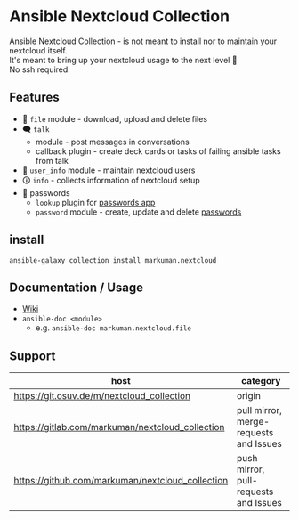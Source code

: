 # Ansible Nextcloud Collection

Ansible Nextcloud Collection - is not meant to install nor to maintain your nextcloud itself.  
It's meant to bring up your nextcloud usage to the next level 🚀  
No ssh required.

## Features

* 💾 `file` module - download, upload and delete files
* 🗨 `talk` 
    * module - post messages in conversations
    * callback plugin - create deck cards or tasks of failing ansible tasks from talk
* 👥 `user_info` module - maintain nextcloud users
* 🛈 `info` - collects information of nextcloud setup
* 🔑 passwords
    * `lookup` plugin for [passwords app](https://apps.nextcloud.com/apps/passwords)
    * `password` module - create, update and delete [passwords](https://apps.nextcloud.com/apps/passwords)


## install

`ansible-galaxy collection install markuman.nextcloud`

## Documentation / Usage

* [Wiki](https://git.osuv.de/m/nextcloud_collection/wiki/Home)
* `ansible-doc <module>`
    * e.g. `ansible-doc markuman.nextcloud.file`

## Support

| **host** | **category** |
| --- | --- |
| https://git.osuv.de/m/nextcloud_collection | origin |
| https://gitlab.com/markuman/nextcloud_collection | pull mirror, merge-requests and Issues |
| https://github.com/markuman/nextcloud_collection | push mirror, pull-requests and Issues |

